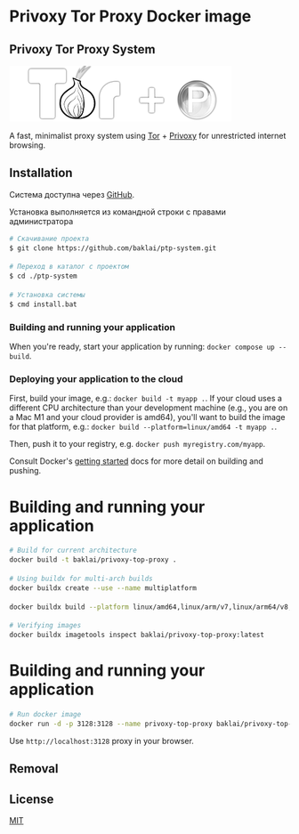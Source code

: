 # Privoxy Tor Proxy Docker image

## Privoxy Tor Proxy System

![Privoxy + Tor](preview.png)

A fast, minimalist proxy system using [Tor](https://www.torproject.org) + [Privoxy](https://www.privoxy.org) for unrestricted internet browsing.

## Installation

Система доступна через [GitHub](https://github.com/baklai/ptp-system).

Установка выполняется из командной строки с правами администратора

```bash
# Скачивание проекта
$ git clone https://github.com/baklai/ptp-system.git

# Переход в каталог с проектом
$ cd ./ptp-system

# Установка системы
$ cmd install.bat
```

### Building and running your application

When you're ready, start your application by running:
`docker compose up --build`.

### Deploying your application to the cloud

First, build your image, e.g.: `docker build -t myapp .`.
If your cloud uses a different CPU architecture than your development
machine (e.g., you are on a Mac M1 and your cloud provider is amd64),
you'll want to build the image for that platform, e.g.:
`docker build --platform=linux/amd64 -t myapp .`.

Then, push it to your registry, e.g. `docker push myregistry.com/myapp`.

Consult Docker's [getting started](https://docs.docker.com/go/get-started-sharing/)
docs for more detail on building and pushing.

# Building and running your application

```bash
# Build for current architecture
docker build -t baklai/privoxy-top-proxy .

# Using buildx for multi-arch builds
docker buildx create --use --name multiplatform

docker buildx build --platform linux/amd64,linux/arm/v7,linux/arm64/v8,linux/ppc64le,linux/s390x -t baklai/privoxy-top-proxy --push .

# Verifying images
docker buildx imagetools inspect baklai/privoxy-top-proxy:latest
```

# Building and running your application

```bash
# Run docker image
docker run -d -p 3128:3128 --name privoxy-top-proxy baklai/privoxy-top-proxy
```

Use `http://localhost:3128` proxy in your browser.

## Removal

## License

[MIT](LICENSE)
